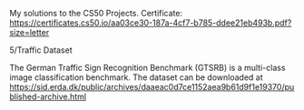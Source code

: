 My solutions to the CS50 Projects. Certificate: https://certificates.cs50.io/aa03ce30-187a-4cf7-b785-ddee21eb493b.pdf?size=letter

5/Traffic Dataset

The German Traffic Sign Recognition Benchmark (GTSRB) is a multi-class image classification benchmark. 
The dataset can be downloaded at https://sid.erda.dk/public/archives/daaeac0d7ce1152aea9b61d9f1e19370/published-archive.html
